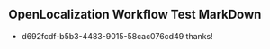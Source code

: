 ## OpenLocalization Workflow Test MarkDown
* d692fcdf-b5b3-4483-9015-58cac076cd49 
thanks!<!--HONumber=Mar16_HO2-->
